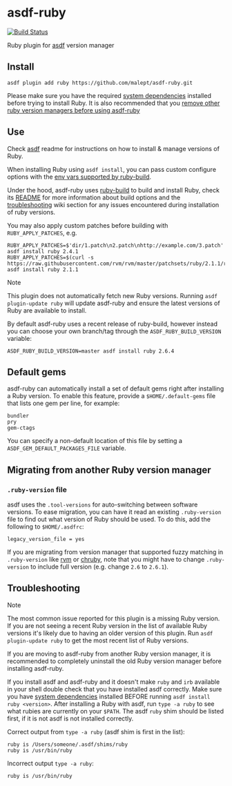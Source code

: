 # asdf-ruby

[![Build Status](https://github.com/malept/asdf-ruby/actions/workflows/ci.yml/badge.svg?branch=binary)](https://github.com/malept/asdf-ruby/actions/workflows/ci.yml?query=branch%3Abinary)

Ruby plugin for [asdf](https://github.com/asdf-vm/asdf) version manager

## Install

```
asdf plugin add ruby https://github.com/malept/asdf-ruby.git
```

Please make sure you have the required [system dependencies](https://github.com/rbenv/ruby-build/wiki#suggested-build-environment) installed before trying to install Ruby. It is also recommended that you [remove other ruby version managers before using asdf-ruby](#troubleshooting)

## Use

Check [asdf](https://github.com/asdf-vm/asdf) readme for instructions on how to install & manage versions of Ruby.

When installing Ruby using `asdf install`, you can pass custom configure options with the [env vars supported by ruby-build](https://github.com/rbenv/ruby-build#custom-build-configuration).

Under the hood, asdf-ruby uses [ruby-build](https://github.com/rbenv/ruby-build) to build and install Ruby, check its [README](https://github.com/rbenv/ruby-build/blob/master/README.md) for more information about build options and the [troubleshooting](https://github.com/rbenv/ruby-build/wiki#troubleshooting) wiki section for any issues encountered during installation of ruby versions.

You may also apply custom patches before building with `RUBY_APPLY_PATCHES`, e.g.

```
RUBY_APPLY_PATCHES=$'dir/1.patch\n2.patch\nhttp://example.com/3.patch' asdf install ruby 2.4.1
RUBY_APPLY_PATCHES=$(curl -s https://raw.githubusercontent.com/rvm/rvm/master/patchsets/ruby/2.1.1/railsexpress) asdf install ruby 2.1.1
```

> [!NOTE]
> This plugin does not automatically fetch new Ruby versions. Running `asdf plugin-update ruby` will update asdf-ruby and ensure the latest versions of Ruby are available to install.

By default asdf-ruby uses a recent release of ruby-build, however instead you can choose your own branch/tag through the `ASDF_RUBY_BUILD_VERSION` variable:

```
ASDF_RUBY_BUILD_VERSION=master asdf install ruby 2.6.4
```

## Default gems

asdf-ruby can automatically install a set of default gems right after
installing a Ruby version. To enable this feature, provide a
`$HOME/.default-gems` file that lists one gem per line, for example:

```
bundler
pry
gem-ctags
```

You can specify a non-default location of this file by setting a `ASDF_GEM_DEFAULT_PACKAGES_FILE` variable.

## Migrating from another Ruby version manager

### `.ruby-version` file

asdf uses the `.tool-versions` for auto-switching between software versions.
To ease migration, you can have it read an existing `.ruby-version` file to
find out what version of Ruby should be used. To do this, add the following to
`$HOME/.asdfrc`:

    legacy_version_file = yes

If you are migrating from version manager that supported fuzzy matching in `.ruby-version`
like [rvm](https://github.com/rvm/rvm) or [chruby](https://github.com/postmodern/chruby),
note that you might have to change `.ruby-version` to include full version (e.g. change `2.6` to `2.6.1`).

## Troubleshooting

> [!NOTE]
> The most common issue reported for this plugin is a missing Ruby version. If you are not seeing a recent Ruby version in the list of available Ruby versions it's likely due to having an older version of this plugin. Run `asdf plugin-update ruby` to get the most recent list of Ruby versions.

If you are moving to asdf-ruby from another Ruby version manager, it is recommended to completely uninstall the old Ruby version manager before installing asdf-ruby.

If you install asdf and asdf-ruby and it doesn't make `ruby` and `irb` available in your shell double check that you have installed asdf correctly. Make sure you have [system dependencies](https://github.com/rbenv/ruby-build/wiki#suggested-build-environment) installed BEFORE running `asdf install ruby <version>`. After installing a Ruby with asdf, run `type -a ruby` to see what rubies are currently on your `$PATH`. The asdf `ruby` shim should be listed first, if it is not asdf is not installed correctly.

Correct output from `type -a ruby` (asdf shim is first in the list):

```
ruby is /Users/someone/.asdf/shims/ruby
ruby is /usr/bin/ruby
```

Incorrect output `type -a ruby`:

```
ruby is /usr/bin/ruby
```
